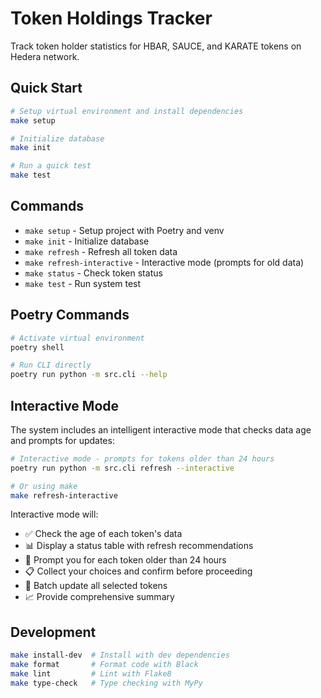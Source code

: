# Token Holdings Tracker

Track token holder statistics for HBAR, SAUCE, and KARATE tokens on Hedera network.

## Quick Start

```bash
# Setup virtual environment and install dependencies
make setup

# Initialize database
make init

# Run a quick test
make test
```

## Commands

- `make setup` - Setup project with Poetry and venv
- `make init` - Initialize database  
- `make refresh` - Refresh all token data
- `make refresh-interactive` - Interactive mode (prompts for old data)
- `make status` - Check token status
- `make test` - Run system test

## Poetry Commands

```bash
# Activate virtual environment
poetry shell

# Run CLI directly
poetry run python -m src.cli --help
```

## Interactive Mode

The system includes an intelligent interactive mode that checks data age and prompts for updates:

```bash
# Interactive mode - prompts for tokens older than 24 hours
poetry run python -m src.cli refresh --interactive

# Or using make
make refresh-interactive
```

Interactive mode will:
- ✅ Check the age of each token's data
- 📊 Display a status table with refresh recommendations  
- 🤔 Prompt you for each token older than 24 hours
- 📋 Collect your choices and confirm before proceeding
- 🚀 Batch update all selected tokens
- 📈 Provide comprehensive summary

## Development

```bash
make install-dev  # Install with dev dependencies
make format       # Format code with Black
make lint         # Lint with Flake8
make type-check   # Type checking with MyPy
```
